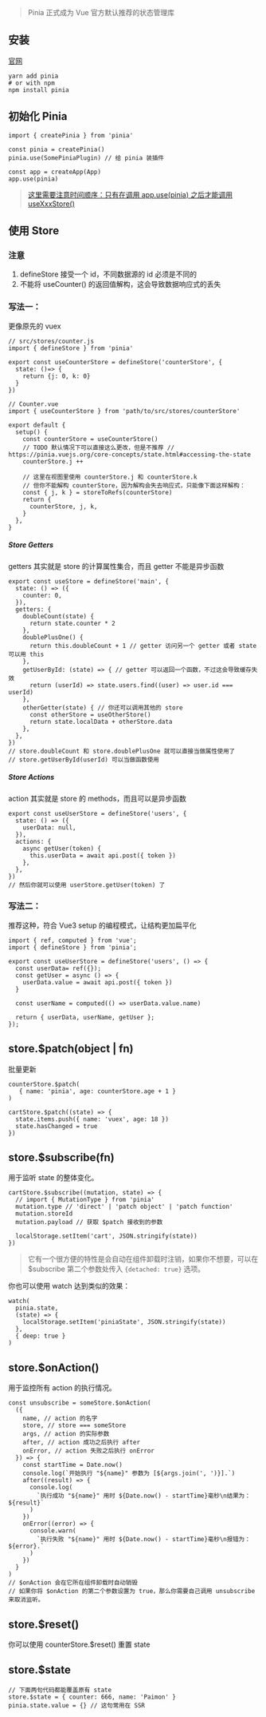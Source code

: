 > Pinia 正式成为 Vue 官方默认推荐的状态管理库

## 安装

[官网](https://pinia.vuejs.org/)

```
yarn add pinia
# or with npm
npm install pinia
```

## 初始化 Pinia

```
import { createPinia } from 'pinia'

const pinia = createPinia()
pinia.use(SomePiniaPlugin) // 给 pinia 装插件

const app = createApp(App)
app.use(pinia)
```

> [这里需要注意时间顺序：只有在调用 app.use(pinia) 之后才能调用 useXxxStore()](https://pinia.vuejs.org/core-concepts/outside-component-usage.html#single-page-applications)

## 使用 Store

### 注意

1. defineStore 接受一个 id，不同数据源的 id 必须是不同的
1. 不能将 useCounter() 的返回值解构，这会导致数据响应式的丢失

### 写法一：

更像原先的 vuex

```
// src/stores/counter.js
import { defineStore } from 'pinia'

export const useCounterStore = defineStore('counterStore', {
  state: ()=> {
    return {j: 0, k: 0}
  }
})

// Counter.vue
import { useCounterStore } from 'path/to/src/stores/counterStore'

export default {
  setup() {
    const counterStore = useCounterStore()
    // TODO 默认情况下可以直接这么更改，但是不推荐 // https://pinia.vuejs.org/core-concepts/state.html#accessing-the-state
    counterStore.j ++

    // 这里在视图里使用 counterStore.j 和 counterStore.k
    // 但你不能解构 counterStore，因为解构会失去响应式，只能像下面这样解构：
    const { j, k } = storeToRefs(counterStore)
    return {
      counterStore, j, k,
    }
  },
}
```

##### Store Getters

getters 其实就是 store 的计算属性集合，而且 getter 不能是异步函数

```
export const useStore = defineStore('main', {
  state: () => ({
    counter: 0,
  }),
  getters: {
    doubleCount(state) {
      return state.counter * 2
    },
    doublePlusOne() {
      return this.doubleCount + 1 // getter 访问另一个 getter 或者 state 可以用 this
    },
    getUserById: (state) => { // getter 可以返回一个函数，不过这会导致缓存失效
      return (userId) => state.users.find((user) => user.id === userId)
    },
    otherGetter(state) { // 你还可以调用其他的 store
      const otherStore = useOtherStore()
      return state.localData + otherStore.data
    },
  },
})
// store.doubleCount 和 store.doublePlusOne 就可以直接当做属性使用了
// store.getUserById(userId) 可以当做函数使用
```

##### Store Actions

action 其实就是 store 的 methods，而且可以是异步函数

```
export const useUserStore = defineStore('users', {
  state: () => ({
    userData: null,
  }),
  actions: {
    async getUser(token) {
      this.userData = await api.post({ token })
    },
  },
})
// 然后你就可以使用 userStore.getUser(token) 了
```

### 写法二：

推荐这种，符合 Vue3 setup 的编程模式，让结构更加扁平化

```
import { ref, computed } from 'vue';
import { defineStore } from 'pinia';

export const useUserStore = defineStore('users', () => {
  const userData= ref({});
  const getUser = async () => {
    userData.value = await api.post({ token })
  }

  const userName = computed(() => userData.value.name)

  return { userData, userName, getUser };
});
```

## store.$patch(object | fn)

批量更新

```
counterStore.$patch(
   { name: 'pinia', age: counterStore.age + 1 }
)

cartStore.$patch((state) => {
  state.items.push({ name: 'vuex', age: 18 })
  state.hasChanged = true
})
```

## store.$subscribe(fn)

用于监听 state 的整体变化。

```
cartStore.$subscribe((mutation, state) => {
  // import { MutationType } from 'pinia'
  mutation.type // 'direct' | 'patch object' | 'patch function'
  mutation.storeId
  mutation.payload // 获取 $patch 接收到的参数

  localStorage.setItem('cart', JSON.stringify(state))
})
```

> 它有一个很方便的特性是会自动在组件卸载时注销，如果你不想要，可以在 $subscribe 第二个参数处传入 `{detached: true}` 选项。

你也可以使用 watch 达到类似的效果：

```
watch(
  pinia.state,
  (state) => {
    localStorage.setItem('piniaState', JSON.stringify(state))
  },
  { deep: true }
)
```

## store.$onAction()

用于监控所有 action 的执行情况。

```
const unsubscribe = someStore.$onAction(
  ({
    name, // action 的名字
    store, // store === someStore
    args, // action 的实际参数
    after, // action 成功之后执行 after
    onError, // action 失败之后执行 onError
  }) => {
    const startTime = Date.now()
    console.log(`开始执行 "${name}" 参数为 [${args.join(', ')}].`)
    after((result) => {
      console.log(
        `执行成功 "${name}" 用时 ${Date.now() - startTime}毫秒\n结果为：${result}`
      )
    })
    onError((error) => {
      console.warn(
        `执行失败 "${name}" 用时 ${Date.now() - startTime}毫秒\n报错为：${error}.`
      )
    })
  }
)
// $onAction 会在它所在组件卸载时自动销毁
// 如果你将 $onAction 的第二个参数设置为 true，那么你需要自己调用 unsubscribe 来取消监听。
```

## store.$reset()

你可以使用 counterStore.$reset() 重置 state

## store.$state

```
// 下面两句代码都能覆盖原有 state
store.$state = { counter: 666, name: 'Paimon' }
pinia.state.value = {} // 这句常用在 SSR
```
